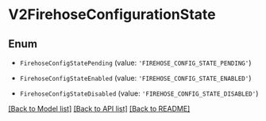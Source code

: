 # V2FirehoseConfigurationState


## Enum

* `FirehoseConfigStatePending` (value: `'FIREHOSE_CONFIG_STATE_PENDING'`)

* `FirehoseConfigStateEnabled` (value: `'FIREHOSE_CONFIG_STATE_ENABLED'`)

* `FirehoseConfigStateDisabled` (value: `'FIREHOSE_CONFIG_STATE_DISABLED'`)

[[Back to Model list]](../README.md#documentation-for-models) [[Back to API list]](../README.md#documentation-for-api-endpoints) [[Back to README]](../README.md)
